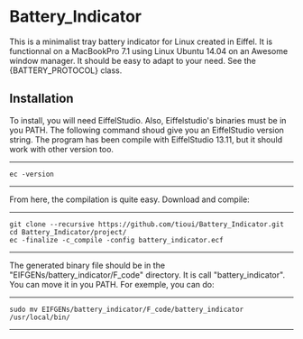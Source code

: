 Battery_Indicator
=================

This is a minimalist tray battery indicator for Linux created in Eiffel. It 
is functionnal on a MacBookPro 7.1 using Linux Ubuntu 14.04 on an Awesome 
window manager. It should be easy to adapt to your need. See the 
{BATTERY_PROTOCOL} class.

Installation
------------

To install, you will need EiffelStudio. Also, Eiffelstudio's binaries must be in you
PATH. The following command shoud give you an EiffelStudio version string. The program
has been compile with EiffelStudio 13.11, but it should work with other version too.

***

    ec -version

***

From here, the compilation is quite easy. Download and compile:

***

    git clone --recursive https://github.com/tioui/Battery_Indicator.git
    cd Battery_Indicator/project/
    ec -finalize -c_compile -config battery_indicator.ecf

***

The generated binary file should be in the "EIFGENs/battery_indicator/F_code" directory.
It is call "battery_indicator". You can move it in you PATH. For exemple, you can do:

***

    sudo mv EIFGENs/battery_indicator/F_code/battery_indicator /usr/local/bin/

***
